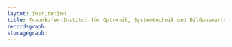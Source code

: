 ```yaml
---
layout: institution
title: Fraunhofer-Institut für Optronik, Systemtechnik und Bildauswertung
recordsgraph: 
storagegraph: 
---
```

